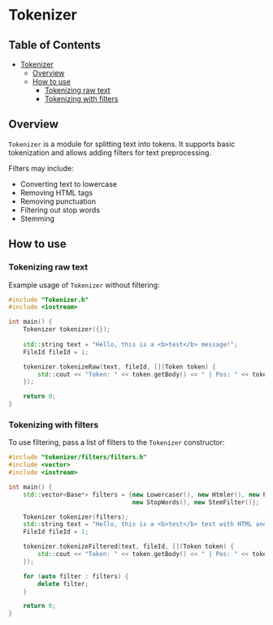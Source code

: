 # Tokenizer

## Table of Contents
<!-- TOC -->
* [Tokenizer](#tokenizer)
    * [Overview](#overview)
    * [How to use](#how-to-use)
        * [Tokenizing raw text](#tokenizing-raw-text)
        * [Tokenizing with filters](#tokenizing-with-filters)
<!-- TOC -->

## Overview
`Tokenizer` is a module for splitting text into tokens. It supports basic tokenization and allows adding filters for text preprocessing.

Filters may include:
- Converting text to lowercase
- Removing HTML tags
- Removing punctuation
- Filtering out stop words
- Stemming

## How to use

### Tokenizing raw text
Example usage of `Tokenizer` without filtering:
```cpp
#include "Tokenizer.h"
#include <iostream>

int main() {
    Tokenizer tokenizer({});
    
    std::string text = "Hello, this is a <b>test</b> message!";
    FileId fileId = 1;

    tokenizer.tokenizeRaw(text, fileId, [](Token token) {
        std::cout << "Token: " << token.getBody() << " | Pos: " << token.getPos() << std::endl;
    });

    return 0;
}
```

### Tokenizing with filters
To use filtering, pass a list of filters to the `Tokenizer` constructor:
```cpp
#include "tokenizer/filters/filters.h"
#include <vector>
#include <iostream>

int main() {
    std::vector<Base*> filters = {new Lowercaser(), new Htmler(), new Punctuator(),
                                  new StopWords(), new StemFilter()};

    Tokenizer tokenizer(filters);
    std::string text = "Hello, this is a <b>test</b> text with HTML and some stopwords.";
    FileId fileId = 1;

    tokenizer.tokenizeFiltered(text, fileId, [](Token token) {
        std::cout << "Token: " << token.getBody() << " | Pos: " << token.getPos() << std::endl;
    });

    for (auto filter : filters) {
        delete filter;
    }

    return 0;
}
```
